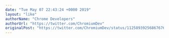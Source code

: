 ```yaml
---
date: "Tue May 07 22:43:24 +0000 2019"
layout: "like"
authorName: "Chrome Developers"
authorUrl: "https://twitter.com/ChromiumDev"
originalPost: "https://twitter.com/ChromiumDev/status/1125893925686767616"
---
```

